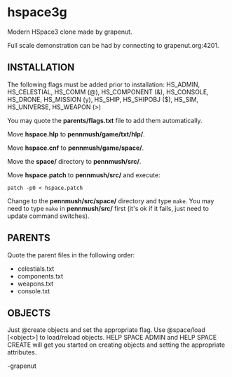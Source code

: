 # hspace3g
Modern HSpace3 clone made by grapenut.

Full scale demonstration can be had by connecting to grapenut.org:4201.

INSTALLATION
------------

The following flags must be added prior to installation:
HS_ADMIN, HS_CELESTIAL, HS_COMM (@), HS_COMPONENT (&), HS_CONSOLE, HS_DRONE, HS_MISSION (y), HS_SHIP, HS_SHIPOBJ ($), HS_SIM, HS_UNIVERSE, HS_WEAPON (>)

You may quote the __parents/flags.txt__ file to add them automatically.

Move __hspace.hlp__ to __pennmush/game/txt/hlp/__.

Move __hspace.cnf__ to __pennmush/game/space/__.

Move the __space/__ directory to __pennmush/src/__.

Move __hspace.patch__ to __pennmush/src/__ and execute:
```
patch -p0 < hspace.patch
```

Change to the __pennmush/src/space/__ directory and type `make`. You may need to type
`make` in __pennmush/src/__ first (it's ok if it fails, just need to update command switches).

PARENTS
-------
Quote the parent files in the following order:
- celestials.txt
- components.txt
- weapons.txt
- console.txt

OBJECTS
-------
Just @create objects and set the appropriate flag. Use @space/load [\<object\>] to load/reload objects. HELP SPACE ADMIN and HELP SPACE CREATE will get you started on creating objects and setting the appropriate attributes.

-grapenut
